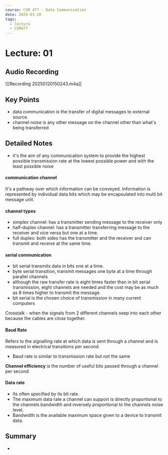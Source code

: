 ```yaml
---
course: CSM 477 - Data Communication
date: 2025-01-20
tags:
  - lecture
  - CSM477
---
```


# Lecture: 01

## Audio Recording

![[Recording 20250120150243.m4a]]

## Key Points
- data communication is the transfer of digital messages to external source.
- channel noise is any other message on the channel other than what's being transferred 

## Detailed Notes
- it's the aim of any communication system to provide the highest possible transmission rate at the lowest possible power and with the least possible noise
#### communication channel
It's a pathway over which information can be conveyed. 
Information is represented by individual data bits which may be encapsulated into multi bit message unit. 
#### channel types
- simplex channel: has a transmitter sending message to the receiver only
- half-duplex channel: has a transmitter transferring message to the receiver and vice versa but one at a time.
- full duplex: both sides has the transmitter and the receiver and can transmit and receive at the same time.
#### serial communication 
- bit serial transmits data in bits one at a time.
- byte serial transition, transmit messages one byte at a time through parallel channels
- although the raw transfer rate is eight times faster than in bit serial transmission, eight channels are needed and the cost may be as much as 8 times higher to transmit the message.
- bit serial is the chosen choice of transmission in many current computers 

Crosstalk - when the signals from 2 different channels seep into each other because the cables are close together.

#### Baud Rate
Refers to the signalling rate at which data is sent through a channel and is measured in electrical transitions per second.
- Baud rate is similar to transmission rate but not the same

**Channel efficiency** is the number of useful bits passed through a channel per second

#### Data rate
- Its often specified by its bit rate.
- The maximum data rate a channel can support is directly proportional to the channels bandwidth and inversely proportional to the channels noise level.
- Bandwidth is the available maximum space given to a device to transmit data.

## Summary
- 